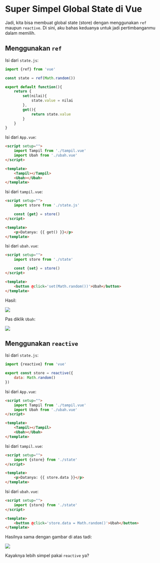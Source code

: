 # Super Simpel Global State di Vue

Jadi, kita bisa membuat global state (store) dengan menggunakan `ref` maupun `reactive`. Di sini, aku bahas keduanya untuk jadi pertimbanganmu dalam memilih.

## Menggunakan `ref`

Isi dari `state.js`:

```javascript
import {ref} from 'vue'

const state = ref(Math.random())

export default function(){
	return {
		set(nilai){
			state.value = nilai
		},
		get(){
			return state.value
		}
	}
}
```

Isi dari `App.vue`:

```html
<script setup="">
	import Tampil from './tampil.vue'
	import Ubah from './ubah.vue'
</script>

<template>
	<Tampil></Tampil>
	<Ubah></Ubah>
</template>
```

Isi dari `tampil.vue`:

```html
<script setup="">
	import store from './state.js'

	const {get} = store()
</script>

<template>
	<p>Datanya: {{ get() }}</p>
</template>
```

Isi dari `ubah.vue`:

```html
<script setup="">
	import store from './state'

	const {set} = store()
</script>

<template>
	<button @click='set(Math.random())'>Ubah</button>
</template>
```

Hasil:

![](https://i.ibb.co/bgH3w33/image.png)

Pas diklik `Ubah`:

![](https://i.ibb.co/ZNBDtBr/image.png)

## Menggunakan `reactive`

Isi dari `state.js`:

```javascript
import {reactive} from 'vue'

export const store = reactive({
	data: Math.random()
})
```

Isi dari `App.vue`:

```html
<script setup="">
	import Tampil from './tampil.vue'
	import Ubah from './ubah.vue'
</script>

<template>
	<Tampil></Tampil>
	<Ubah></Ubah>
</template>
```

Isi dari `tampil.vue`:

```html
<script setup="">
	import {store} from './state'
</script>

<template>
	<p>Datanya: {{ store.data }}</p>
</template>
```

Isi dari `ubah.vue`:

```html
<script setup="">
	import {store} from './state'
</script>

<template>
	<button @click='store.data = Math.random()'>Ubah</button>
</template>
```

Hasilnya sama dengan gambar di atas tadi:

![](https://i.ibb.co/bgH3w33/image.png)

Kayaknya lebih simpel pakai `reactive` ya?